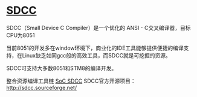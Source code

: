 # [SDCC](https://github.com/qitas/mAIn) 

SDCC（Small Device C Compiler）是一个优化的 ANSI - C交叉编译器，目标CPU为8051

当前8051的开发多在window环境下，商业化的IDE工具能够提供便捷的编译支持，在Linux缺乏如同gcc般的高效工具，而SDCC就是可挖掘的资源。

SDCC可支持大多数8051和STM8的编译开发。

整合资源编译工具链 [SoC SDCC](https://github.com/sochub/SDCC) 
SDCC官方开源项目： http://sdcc.sourceforge.net/